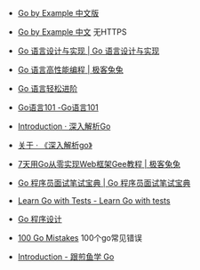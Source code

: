 - [Go by Example 中文版](https://gobyexample-cn.github.io/)
- [Go by Example 中文](http://books.studygolang.com/gobyexample/) 无HTTPS

- [Go 语言设计与实现 | Go 语言设计与实现](https://draveness.me/golang/)
- [Go 语言高性能编程 | 极客兔兔](https://geektutu.com/post/high-performance-go.html)
- [Go 语言轻松进阶](https://tigerb.cn/go/#/)
- [Go语言101 -Go语言101](https://gfw.go101.org/article/101.html)

- [Introduction · 深入解析Go](https://tiancaiamao.gitbooks.io/go-internals/content/zh/)
- [关于 · 《深入解析go》](https://docs.kilvn.com/go-internals/)

- [7天用Go从零实现Web框架Gee教程 | 极客兔兔](https://geektutu.com/post/gee.html)

- [Go 程序员面试笔试宝典 | Go 程序员面试笔试宝典](https://golang.design/go-questions/)


- [Learn Go with Tests - Learn Go with tests](https://quii.gitbook.io/learn-go-with-tests/)

- [Go 程序设计](https://www.yuque.com/qyuhen/go)

- [100 Go Mistakes](https://100go.co/) 100个go常见错误


- [Introduction - 跟煎鱼学 Go](https://eddycjy.gitbook.io/golang/)